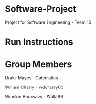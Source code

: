 # Software-Project
Project for Software Engineering - Team 15

# Run Instructions


# Group Members
Drake Mayes - Catematics

William Cherry - wdcherry03

Winston Bounsavy - Wolla98